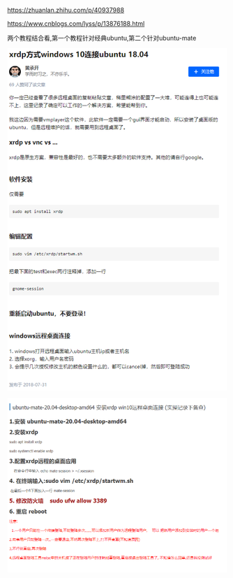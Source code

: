 https://zhuanlan.zhihu.com/p/40937988

https://www.cnblogs.com/lyss/p/13876188.html

两个教程结合看,第一个教程针对经典ubuntu,第二个针对ubuntu-mate

![](images/2021-10-11-17-52-42.png)

![](images/2021-10-11-17-52-58.png)